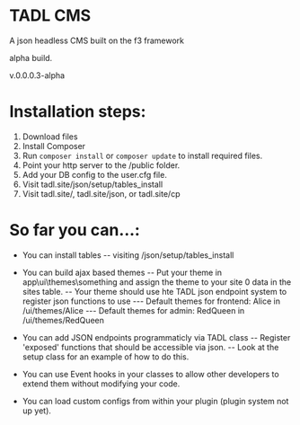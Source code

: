# TADL CMS
A json headless CMS built on the f3 framework


alpha build.

v.0.0.0.3-alpha

# Installation steps:

1. Download files
2. Install Composer
3. Run `composer install` or `composer update` to install required files.
4. Point your http server to the /public folder.
5. Add your DB config to the user.cfg file.
6. Visit tadl.site/json/setup/tables_install
7. Visit tadl.site/, tadl.site/json, or tadl.site/cp

# So far you can...:
- You can install tables
-- visiting /json/setup/tables_install

- You can build ajax based themes
-- Put your theme in app\ui\themes\something and assign the theme to your site 0 data in the sites table.
-- Your theme should use hte TADL json endpoint system to register json functions to use
--- Default themes for frontend: Alice in /ui/themes/Alice
--- Default themes for admin: RedQueen in /ui/themes/RedQueen

- You can add JSON endpoints programmaticly via TADL class
-- Register 'exposed' functions that should be accessible via json.
-- Look at the setup class for an example of how to do this.

- You can use Event hooks in your classes to allow other developers to extend them without modifying your code.

- You can load custom configs from within your plugin (plugin system not up yet).


